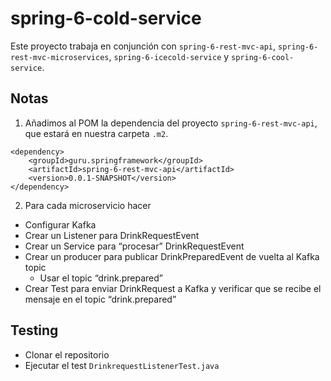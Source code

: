 # spring-6-cold-service

Este proyecto trabaja en conjunción con `spring-6-rest-mvc-api`, `spring-6-rest-mvc-microservices`, `spring-6-icecold-service` y `spring-6-cool-service`.

## Notas

1. Añadimos al POM la dependencia del proyecto `spring-6-rest-mvc-api`, que estará en nuestra carpeta `.m2`.

```
<dependency>
    <groupId>guru.springframework</groupId>
    <artifactId>spring-6-rest-mvc-api</artifactId>
    <version>0.0.1-SNAPSHOT</version>
</dependency>
```

2. Para cada microservicio hacer

- Configurar Kafka
- Crear un Listener para DrinkRequestEvent
- Crear un Service para “procesar” DrinkRequestEvent
- Crear un producer para publicar DrinkPreparedEvent de vuelta al Kafka topic
    - Usar el topic “drink.prepared”
- Crear Test para enviar DrinkRequest a Kafka y verificar que se recibe el mensaje en el topic “drink.prepared”

## Testing

- Clonar el repositorio
- Ejecutar el test `DrinkrequestListenerTest.java`